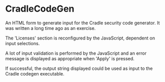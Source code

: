 # CradleCodeGen
An HTML form to generate input for the Cradle security code generator. 
It was written a long time ago as an exercise.

The 'Licenses' section is reconfigured by the JavaScript, dependent on input selections.

A lot of input validation is performed by the JavaScript and an error message is displayed as appropriate when 'Apply' is pressed.

If successful, the output string displayed could be used as input to the Cradle codegen executable.


